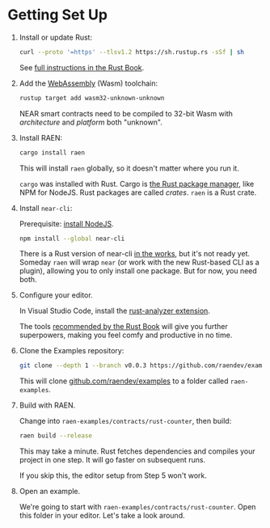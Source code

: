 # Getting Set Up

1. Install or update Rust:

   ```bash
   curl --proto '=https' --tlsv1.2 https://sh.rustup.rs -sSf | sh
   ```

   See [full instructions in the Rust Book](https://doc.rust-lang.org/book/ch01-01-installation.html).

2. Add the [WebAssembly](https://webassembly.org/) (Wasm) toolchain:

   ```bash
   rustup target add wasm32-unknown-unknown
   ```

   NEAR smart contracts need to be compiled to 32-bit Wasm with _architecture_ and _platform_ both "unknown".


3. Install RAEN:

   ```bash
   cargo install raen
   ```

   This will install `raen` globally, so it doesn't matter where you run it.

   `cargo` was installed with Rust. Cargo is [the Rust package manager](https://doc.rust-lang.org/cargo/index.html), like NPM for NodeJS. Rust packages are called _crates_. `raen` is a Rust crate.

4. Install `near-cli`:

   Prerequisite: [install NodeJS](https://nodejs.dev/learn/how-to-install-nodejs).

   ```bash
   npm install --global near-cli
   ```

   There is a Rust version of near-cli [in the works](https://github.com/near/near-cli-rs), but it's not ready yet. Someday `raen` will wrap `near` (or work with the new Rust-based CLI as a plugin), allowing you to only install one package. But for now, you need both.

5. Configure your editor.

   In Visual Studio Code, install the [rust-analyzer extension](https://marketplace.visualstudio.com/items?itemName=rust-lang.rust-analyzer).

   The tools [recommended by the Rust Book](https://doc.rust-lang.org/book/appendix-04-useful-development-tools.html) will give you further superpowers, making you feel comfy and productive in no time.

6. Clone the Examples repository:

   ```bash
   git clone --depth 1 --branch v0.0.3 https://github.com/raendev/examples.git --recursive raen-examples
   ```

   This will clone [github.com/raendev/examples](https://github.com/raendev/examples) to a folder called `raen-examples`.

7. Build with RAEN.

   Change into `raen-examples/contracts/rust-counter`, then build:

   ```bash
   raen build --release
   ```

   This may take a minute. Rust fetches dependencies and compiles your project in one step. It will go faster on subsequent runs.

   If you skip this, the editor setup from Step 5 won't work.

8. Open an example.

   We're going to start with `raen-examples/contracts/rust-counter`. Open this folder in your editor. Let's take a look around.
